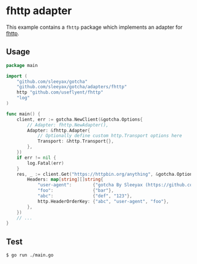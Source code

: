 # fhttp adapter
This example contains a `fhttp` package which implements an adapter for [fhttp](https://github.com/useflyent/fhttp).

## Usage

```go
package main

import (
	"github.com/sleeyax/gotcha"
	"github.com/sleeyax/gotcha/adapters/fhttp"
	http "github.com/useflyent/fhttp"
	"log"
)

func main() {
	client, err := gotcha.NewClient(&gotcha.Options{
		// Adapter: fhttp.NewAdapter(),
		Adapter: &fhttp.Adapter{
			// Optionally define custom http.Transport options here 
			Transport: &http.Transport{},
		},
	})
	if err != nil {
		log.Fatal(err)
	}
	res, _ := client.Get("https://httpbin.org/anything", &gotcha.Options{
		Headers: map[string][]string{
			"user-agent":        {"gotcha By Sleeyax (https://github.com/sleeyax/gotcha)"},
			"foo":               {"bar"},
			"abc":               {"def", "123"},
			http.HeaderOrderKey: {"abc", "user-agent", "foo"},
		},
	})
	// ...
}
```

## Test
```shell
$ go run ./main.go
```
